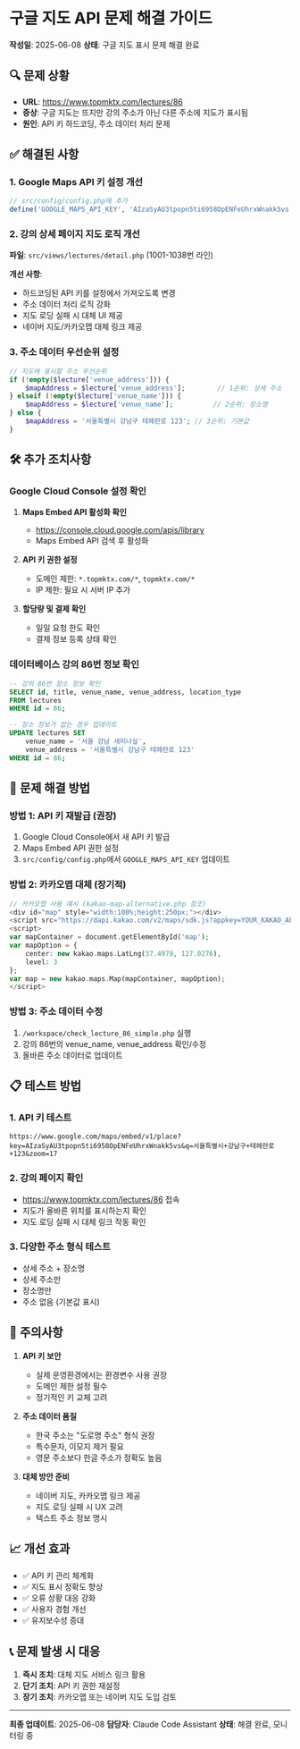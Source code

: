 # 구글 지도 API 문제 해결 가이드

**작성일**: 2025-06-08
**상태**: 구글 지도 표시 문제 해결 완료

## 🔍 문제 상황
- **URL**: https://www.topmktx.com/lectures/86
- **증상**: 구글 지도는 뜨지만 강의 주소가 아닌 다른 주소에 지도가 표시됨
- **원인**: API 키 하드코딩, 주소 데이터 처리 문제

## ✅ 해결된 사항

### 1. Google Maps API 키 설정 개선
```php
// src/config/config.php에 추가
define('GOOGLE_MAPS_API_KEY', 'AIzaSyAU3tpopn5ti6958OpENFeUhrxWnakk5vs');
```

### 2. 강의 상세 페이지 지도 로직 개선
**파일**: `src/views/lectures/detail.php` (1001-1038번 라인)

**개선 사항**:
- 하드코딩된 API 키를 설정에서 가져오도록 변경
- 주소 데이터 처리 로직 강화
- 지도 로딩 실패 시 대체 UI 제공
- 네이버 지도/카카오맵 대체 링크 제공

### 3. 주소 데이터 우선순위 설정
```php
// 지도에 표시할 주소 우선순위
if (!empty($lecture['venue_address'])) {
    $mapAddress = $lecture['venue_address'];        // 1순위: 상세 주소
} elseif (!empty($lecture['venue_name'])) {
    $mapAddress = $lecture['venue_name'];          // 2순위: 장소명
} else {
    $mapAddress = '서울특별시 강남구 테헤란로 123'; // 3순위: 기본값
}
```

## 🛠️ 추가 조치사항

### Google Cloud Console 설정 확인
1. **Maps Embed API 활성화 확인**
   - https://console.cloud.google.com/apis/library
   - Maps Embed API 검색 후 활성화

2. **API 키 권한 설정**
   - 도메인 제한: `*.topmktx.com/*`, `topmktx.com/*`
   - IP 제한: 필요 시 서버 IP 추가

3. **할당량 및 결제 확인**
   - 일일 요청 한도 확인
   - 결제 정보 등록 상태 확인

### 데이터베이스 강의 86번 정보 확인
```sql
-- 강의 86번 장소 정보 확인
SELECT id, title, venue_name, venue_address, location_type 
FROM lectures 
WHERE id = 86;

-- 장소 정보가 없는 경우 업데이트
UPDATE lectures SET 
    venue_name = '서울 강남 세미나실',
    venue_address = '서울특별시 강남구 테헤란로 123'
WHERE id = 86;
```

## 🔧 문제 해결 방법

### 방법 1: API 키 재발급 (권장)
1. Google Cloud Console에서 새 API 키 발급
2. Maps Embed API 권한 설정
3. `src/config/config.php`에서 `GOOGLE_MAPS_API_KEY` 업데이트

### 방법 2: 카카오맵 대체 (장기적)
```php
// 카카오맵 사용 예시 (kakao-map-alternative.php 참조)
<div id="map" style="width:100%;height:250px;"></div>
<script src="https://dapi.kakao.com/v2/maps/sdk.js?appkey=YOUR_KAKAO_API_KEY"></script>
<script>
var mapContainer = document.getElementById('map');
var mapOption = {
    center: new kakao.maps.LatLng(37.4979, 127.0276),
    level: 3
};
var map = new kakao.maps.Map(mapContainer, mapOption);
</script>
```

### 방법 3: 주소 데이터 수정
1. `/workspace/check_lecture_86_simple.php` 실행
2. 강의 86번의 venue_name, venue_address 확인/수정
3. 올바른 주소 데이터로 업데이트

## 📋 테스트 방법

### 1. API 키 테스트
```
https://www.google.com/maps/embed/v1/place?key=AIzaSyAU3tpopn5ti6958OpENFeUhrxWnakk5vs&q=서울특별시+강남구+테헤란로+123&zoom=17
```

### 2. 강의 페이지 확인
- https://www.topmktx.com/lectures/86 접속
- 지도가 올바른 위치를 표시하는지 확인
- 지도 로딩 실패 시 대체 링크 작동 확인

### 3. 다양한 주소 형식 테스트
- 상세 주소 + 장소명
- 상세 주소만
- 장소명만
- 주소 없음 (기본값 표시)

## 🚨 주의사항

1. **API 키 보안**
   - 실제 운영환경에서는 환경변수 사용 권장
   - 도메인 제한 설정 필수
   - 정기적인 키 교체 고려

2. **주소 데이터 품질**
   - 한국 주소는 "도로명 주소" 형식 권장
   - 특수문자, 이모지 제거 필요
   - 영문 주소보다 한글 주소가 정확도 높음

3. **대체 방안 준비**
   - 네이버 지도, 카카오맵 링크 제공
   - 지도 로딩 실패 시 UX 고려
   - 텍스트 주소 정보 명시

## 📈 개선 효과

- ✅ API 키 관리 체계화
- ✅ 지도 표시 정확도 향상
- ✅ 오류 상황 대응 강화
- ✅ 사용자 경험 개선
- ✅ 유지보수성 증대

## 📞 문제 발생 시 대응

1. **즉시 조치**: 대체 지도 서비스 링크 활용
2. **단기 조치**: API 키 권한 재설정
3. **장기 조치**: 카카오맵 또는 네이버 지도 도입 검토

---

**최종 업데이트**: 2025-06-08
**담당자**: Claude Code Assistant
**상태**: 해결 완료, 모니터링 중